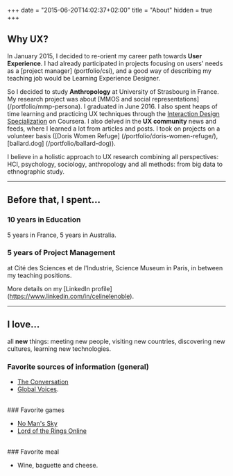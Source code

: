 +++
date = "2015-06-20T14:02:37+02:00"
title = "About"
hidden = true
+++
## Why UX?

In January 2015, I decided to re-orient my career path towards **User Experience**. I had already participated in projects focusing on users' needs as a [project manager] (portfolio/csi), and a good way of describing my teaching job would be Learning Experience Designer. 



So I decided to study **Anthropology** at University of Strasbourg in France. My research project was about [MMOS and social representations] (/portfolio/mmp-persona). I graduated in June 2016. I also spent heaps of time learning and practicing UX techniques through the <a href="https://www.coursera.org/specializations/interaction-design" target="_blank">Interaction Design Specialization</a> on Coursera. I also delved in the **UX community** news and feeds, where I learned a lot from articles and posts. I took on projects on a volunteer basis ([Doris Women Refuge] (/portfolio/doris-women-refuge/), [ballard.dog] (/portfolio/ballard-dog)).

I believe in a holistic approach to UX research combining all perspectives: HCI, psychology, sociology, anthropology and all methods: from big data to ethnographic study.

***

## Before that, I spent...

### 10 years in Education

5 years in France, 5 years in Australia.

### 5 years of Project Management

at Cité des Sciences et de l'Industrie, Science Museum in Paris, in between my teaching positions.

More details on my [LinkedIn profile] (https://www.linkedin.com/in/celinelenoble).

***

## I love...

all **new** things: meeting new people, visiting new countries, discovering new cultures, learning new technologies.


### Favorite sources of information (general)

* <a href="https://theconversation.com" target="_blank">The Conversation</a> 
* <a href="https://globalvoices.org" target="_blank">Global Voices</a>. 

<br>
### Favorite games

* <a href="http://www.no-mans-sky.com/" target="blank"> No Man's Sky</a>
* <a href="http://www.lotro.com/en" target="blank">Lord of the Rings Online</a>

<br>
### Favorite meal

* Wine, baguette and cheese.



